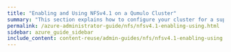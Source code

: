 ```yaml
---
title: "Enabling and Using NFSv4.1 on a Qumulo Cluster"
summary: "This section explains how to configure your cluster for a supported export configuration and enable or disable NFSv4.1 on your cluster."
permalink: /azure-administrator-guide/nfs/nfsv4.1-enabling-using.html
sidebar: azure_guide_sidebar
include_content: content-reuse/admin-guides/nfs/nfsv4.1-enabling-using.md
---
```


